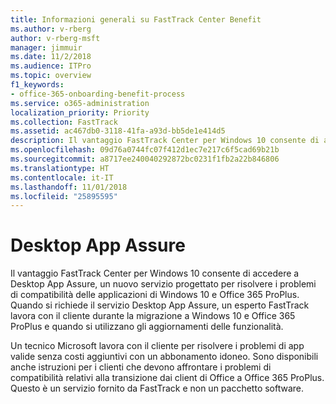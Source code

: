 ```yaml
---
title: Informazioni generali su FastTrack Center Benefit
ms.author: v-rberg
author: v-rberg-msft
manager: jimmuir
ms.date: 11/2/2018
ms.audience: ITPro
ms.topic: overview
f1_keywords:
- office-365-onboarding-benefit-process
ms.service: o365-administration
localization_priority: Priority
ms.collection: FastTrack
ms.assetid: ac467db0-3118-41fa-a93d-bb5de1e414d5
description: Il vantaggio FastTrack Center per Windows 10 consente di accedere a Desktop App Assure, un nuovo servizio progettato per risolvere i problemi di compatibilità delle applicazioni di Windows 10 e Office 365 ProPlus.
ms.openlocfilehash: 09d76a0744fc07f412d1ec7e217c6f5cad69b21b
ms.sourcegitcommit: a8717ee240040292872bc0231f1fb2a22b846806
ms.translationtype: HT
ms.contentlocale: it-IT
ms.lasthandoff: 11/01/2018
ms.locfileid: "25895595"
---
```

# <a name="desktop-app-assure"></a>Desktop App Assure

Il vantaggio FastTrack Center per Windows 10 consente di accedere a Desktop App Assure, un nuovo servizio progettato per risolvere i problemi di compatibilità delle applicazioni di Windows 10 e Office 365 ProPlus. Quando si richiede il servizio Desktop App Assure, un esperto FastTrack lavora con il cliente durante la migrazione a Windows 10 e Office 365 ProPlus e quando si utilizzano gli aggiornamenti delle funzionalità. 

Un tecnico Microsoft lavora con il cliente per risolvere i problemi di app valide senza costi aggiuntivi con un abbonamento idoneo. Sono disponibili anche istruzioni per i clienti che devono affrontare i problemi di compatibilità relativi alla transizione dai client di Office a Office 365 ProPlus. Questo è un servizio fornito da FastTrack e non un pacchetto software.

  

    

 

